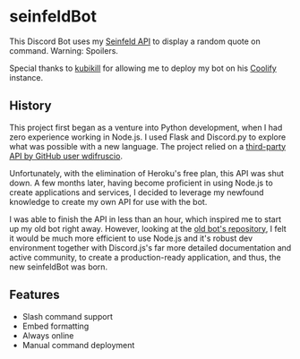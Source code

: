 # seinfeldBot

This Discord Bot uses my [Seinfeld API](https://github.com/uday-rana/seinfeldAPI) to display a random quote on command. Warning: Spoilers.

Special thanks to [kubikill](https://github.com/kubikill) for allowing me to deploy my bot on his [Coolify](https://coolify.io/) instance.

## History
This project first began as a venture into Python development, when I had zero experience working in Node.js. I used Flask and Discord.py to explore what was possible with a new language. The project relied on a [third-party API by GitHub user wdifruscio](https://github.com/wdifruscio/seinfeld-api).

 Unfortunately, with the elimination of Heroku's free plan, this API was shut down. A few months later, having become proficient in using Node.js to create applications and services, I decided to leverage my newfound knowledge to create my own API for use with the bot.
 
 I was able to finish the API in less than an hour, which inspired me to start up my old bot right away. However, looking at the [old bot's repository](https://github.com/uday-rana/KramerBot), I felt it would be much more efficient to use Node.js and it's robust dev environment together with Discord.js's far more detailed documentation and active community, to create a production-ready application, and thus, the new seinfeldBot was born.

## Features
- Slash command support
- Embed formatting
- Always online
- Manual command deployment
